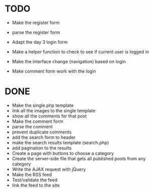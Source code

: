 TODO
====
* Make the register form
* parse the register form
* Adapt the day 3 login form 
* Make a helper function to check to see if current user is logged in
* Make the interface change (navigation) based on login

* Make comment form work with the login


DONE
====
* Make the single.php template
* link all the images to the single template
* show all the comments for that post
* Make the comment form
* parse the comment
* prevent duplicate comments
* add the search form to header
* make the search results template (search.php)
* add pagination to the results
* Create a page with buttons to choose a category 
* Create the server-side file that gets all published posts from any category 
* Write the AJAX request with jQuery
* Make the RSS feed
* Test/validate the feed
* link the feed to the site
